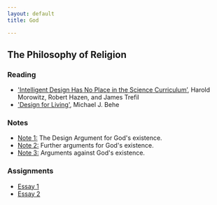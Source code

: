 ```yaml
---
layout: default
title: God

---
```


## The Philosophy of Religion


### Reading

+ ['Intelligent Design Has No Place in the Science Curriculum’](/Teaching/Examined/God/Intel.pdf), Harold Morowitz, Robert Hazen, and James Trefil
+ ['Design for Living'](/Teaching/Examined/God/Des.pdf), Michael J. Behe

### Notes
+ [Note 1:](Handout1) The Design Argument for God's existence.
+ [Note 2:](Handout2) Further arguments for God's existence.
+ [Note 3:](Handout3) Arguments against God's existence.



### Assignments

+ [Essay 1](SW2)
+ [Essay 2](SW3)



